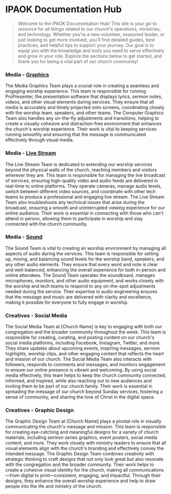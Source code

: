 # IPAOK Documentation Hub

> Welcome to the IPAOK Documentation Hub! This site is your go-to resource for all things related to our church's operations, ministries, and technology. Whether you're a new volunteer, seasoned leader, or just looking to get more involved, you'll find detailed guides, best practices, and helpful tips to support your journey. Our goal is to equip you with the knowledge and tools you need to serve effectively and grow in your role. Explore the sections below to get started, and thank you for being a vital part of our church community!

### Media - [Graphics](flc-propresenter.md)
The Media Graphics Team plays a crucial role in creating a seamless and engaging worship experience. This team is responsible for running ProPresenter, the presentation software that displays lyrics, sermon notes, videos, and other visual elements during services. They ensure that all media is accurately and timely projected onto screens, coordinating closely with the worship team, speakers, and other teams. The Computer Graphics Team also handles any on-the-fly adjustments and transitions, helping to create a visually cohesive and distraction-free environment that enhances the church's worship experience. Their work is vital to keeping services running smoothly and ensuring that the message is communicated effectively through visual media.

### Media - [Live Stream](flc-livestream.md)
The Live Stream Team is dedicated to extending our worship services beyond the physical walls of the church, reaching members and visitors wherever they are. This team is responsible for managing the live broadcast of services, ensuring high-quality video and audio feeds are delivered in real-time to online platforms. They operate cameras, manage audio levels, switch between different video sources, and coordinate with other tech teams to produce a professional and engaging live stream. The Live Stream Team also troubleshoots any technical issues that arise during the broadcast, ensuring a smooth and uninterrupted viewing experience for our online audience. Their work is essential in connecting with those who can't attend in person, allowing them to participate in worship and stay connected with the church community.

### Media - [Sound](flc-sound.md)
The Sound Team is vital to creating an worship environment by managing all aspects of audio during the services. This team is responsible for setting up, mixing, and balancing sound levels for the worship band, speakers, and any other audio elements. They ensure that every word and note is clear and well-balanced, enhancing the overall experience for both in-person and online attendees. The Sound Team operates the soundboard, manages microphones, monitors, and other audio equipment, and works closely with the worship and tech teams to respond to any on-the-spot adjustments needed during the service. Their expertise in audio engineering ensures that the message and music are delivered with clarity and excellence, making it possible for everyone to fully engage in worship.

### Creatives - Social Media
The Social Media Team at [Church Name] is key to engaging with both our congregation and the broader community throughout the week. This team is responsible for creating, curating, and posting content on our church's social media platforms, including Facebook, Instagram, Twitter, and more. They share updates about upcoming events, inspiring messages, sermon highlights, worship clips, and other engaging content that reflects the heart and mission of our church. The Social Media Team also interacts with followers, responds to comments and messages, and monitors engagement to ensure our online presence is vibrant and welcoming. By using social media effectively, this team helps to keep the church community connected, informed, and inspired, while also reaching out to new audiences and inviting them to be part of our church family. Their work is essential in spreading the message of our church beyond Sunday services, fostering a sense of community, and sharing the love of Christ in the digital space.

### Creatives - Graphic Design
The Graphic Design Team at [Church Name] plays a pivotal role in visually communicating the church's message and mission. This team is responsible for creating eye-catching and meaningful designs for a variety of church materials, including sermon series graphics, event posters, social media content, and more. They work closely with ministry leaders to ensure that all visual elements align with the church's branding and effectively convey the intended message. The Graphic Design Team combines creativity with strategic thinking to craft designs that not only look great but also resonate with the congregation and the broader community. Their work helps to create a cohesive visual identity for the church, making all communications—from digital to print—consistent, engaging, and impactful. Through their designs, they enhance the overall worship experience and help to draw people into the life and ministry of the church.
